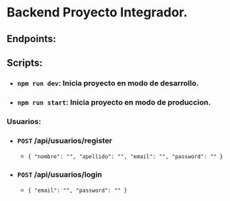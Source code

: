 # Backend Proyecto Integrador.

## Endpoints:

## Scripts:

- ### `npm run dev`: Inicia proyecto en modo de desarrollo.
- ### `npm run start`: Inicia proyecto en modo de produccion.

### Usuarios:

- ### `POST` /api/usuarios/register

  - `{ "nombre": "", "apellido": "", "email": "", "password": "" }`

- ### `POST` /api/usuarios/login
  - `{ "email": "", "password": "" }`
